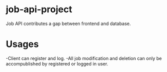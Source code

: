 # job-api-project

Job API contributes a gap between frontend and database.

# Usages

-Client can register and log.
-All job modification and deletion can only be accompublished by registered or logged in user.

